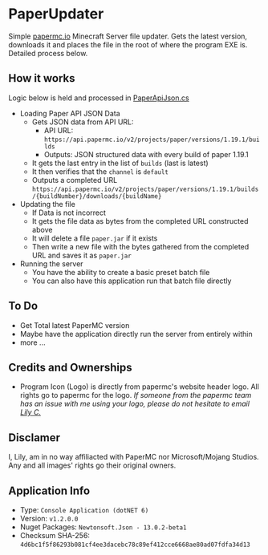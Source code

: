 <h1>PaperUpdater</h1>
Simple <a href="https://papermc.io/downloads" target="_blank">papermc.io</a> Minecraft Server file updater. Gets the latest version, downloads it and places the file in the root of where the program EXE is. Detailed process below.

<h2>How it works</h2>
Logic below is held and processed in <a href="PaperConsoleUpdater/PaperApiJson.cs">PaperApiJson.cs</a>
<ul>
	<li>Loading Paper API JSON Data
		<ul>
			<li>Gets JSON data from API URL:
				<ul>
					<li>API URL: <code>https://api.papermc.io/v2/projects/paper/versions/1.19.1/builds</code></li>
					<li>Outputs: JSON structured data with every build of paper 1.19.1</li>
				</ul>
			</li>
			<li>It gets the last entry in the list of <code>builds</code> (last is latest)</li>
			<li>It then verifies that the <code>channel</code> is <code>default</code></li>
			<li>Outputs a completed URL <code>https://api.papermc.io/v2/projects/paper/versions/1.19.1/builds/{buildNumber}/downloads/{buildName}</code></li>
		</ul>
	</li>
	<li>Updating the file
		<ul>
			<li>If Data is not incorrect</li>
			<li>It gets the file data as bytes from the completed URL constructed above</li>
			<li>It will delete a file <code>paper.jar</code> if it exists</li>
			<li>Then write a new file with the bytes gathered from the completed URL and saves it as <code>paper.jar</code></li>
		</ul>
	</li>
	<li>Running the server
		<ul>
			<li>You have the ability to create a basic preset batch file</li>
			<li>You can also have this application run that batch file directly</li>
		</ul>
	</li>
</ul>

<h2>To Do</h2>
<ul>
	<li>Get Total latest PaperMC version</li>
	<li>Maybe have the application directly run the server from entirely within</li>
	<li>more ...</li>
</ul>

<h2>Credits and Ownerships</h2>
<ul>
	<li>Program Icon (Logo) is directly from papermc's website header logo. All rights go to papermc for the logo. <i>If someone from the papermc team has an issue with me using your logo, please do not hesitate to email <a href="mailto:admin@mintlily.lgbt">Lily C.</a></i></li>
</ul>

<h2>Disclamer</h2>
I, Lily, am in no way affiliacted with PaperMC nor Microsoft/Mojang Studios. Any and all images' rights go their original owners.<br>

<h2>Application Info</h2>
<ul>
	<li>Type: <code>Console Application (dotNET 6)</code></li>
	<li>Version: <code>v1.2.0.0</code></li>
	<li>Nuget Packages: <code>Newtonsoft.Json - 13.0.2-beta1</code></li>
	<li>Checksum SHA-256: <code>4d6bc1f5f86293b081cf4ee3dacebc78c89ef412cce6668ae80ad07fdfa34d13</code></li>
</ul>
